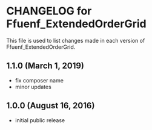 # CHANGELOG for Ffuenf_ExtendedOrderGrid

This file is used to list changes made in each version of Ffuenf_ExtendedOrderGrid.

## 1.1.0 (March 1, 2019)

* fix composer name
* minor updates

## 1.0.0 (August 16, 2016)

* initial public release
